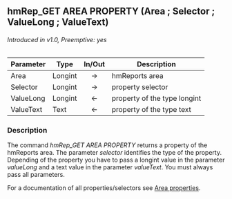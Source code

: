 ## hmRep_GET AREA PROPERTY (Area ; Selector ; ValueLong ; ValueText)
###### Introduced in v1.0, Preemptive: yes

|Parameter|Type|In/Out|Description
|---|---|:---:|---
|Area|Longint|→|hmReports area
|Selector|Longint|→|property selector
|ValueLong|Longint|←|property of the type longint
|ValueText|Text|←|property of the type text

### Description
The command *hmRep_GET AREA PROPERTY* returns a property of the hmReports area. The parameter *selector* identifies the type of the property. Depending of the property you have to pass a longint value in the parameter *valueLong* and a text value in the parameter *valueText*. You must always pass all parameters.

For a documentation of all properties/selectors see [Area properties](../Appendix/AreaProperties.md).
